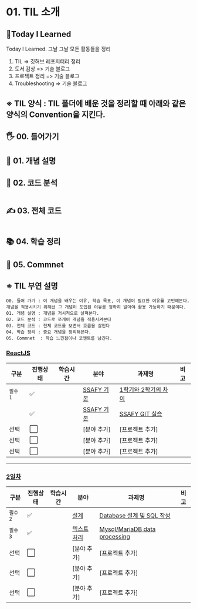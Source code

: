 
# 01. TIL 소개
## 📝Today I Learned 
Today I Learned. 그날 그날 모든 활동들을 정리

1. TIL => 깃허브 레포지터리 정리
2. 도서 감상 => 기술 블로그
3. 프로젝트 정리 => 기술 블로그
4. Troubleshooting => 기술 블로그

## ※ TIL 양식 : TIL 폴더에 배운 것을 정리할 때 아래와 같은 양식의 Convention을 지킨다.
## 🖐 00. 들어가기

## 📌 01. 개념 설명

## 🍳 02. 코드 분석
```js

```
## ✍ 03. 전체 코드
```js

```
## 📚 04. 학습 정리

## 🤔 05. Commnet 

## ※ TIL 부연 설명 
```JS
O0. 들어 가기 : 이 개념을 배우는 이유, 학습 목표, 이 개념이 필요한 이유를 고민해본다. 개념을 적용시키기 위해선 그 개념이 도입된 이유를 정확히 알아야 활용 가능하기 때문이다.
01. 개념 설명 : 개념을 거시적으로 살펴본다.
02. 코드 분석 : 코드로 쪼개어 개념을 적용시켜본다
03. 전체 코드 : 전체 코드를 보면서 흐름을 살핀다
04. 학습 정리 : 중요 개념을 정리해본다. 
05. Commnet  : 학습 느낀점이나 코멘트를 남긴다.
```

### [ReactJS](2022-6-13.md)

|구분|진행상태|학습시간|분야|과제명|비고|
| ------ | ------ | ------ | ------ | ------ | ------ |
|`필수 1` | :white_check_mark: || [SSAFY 기본](SSAFY기본) | [1학기와 2학기의 차이](SSAFY기본/1학기와-2학기의-차이) | |
| | :white_check_mark: || [SSAFY 기본](SSAFY기본) | [SSAFY GIT 실습](SSAFY기본/SSAFY-GIT-실습) | |
|선택| :white_large_square: || [분야 추가] | [프로젝트 추가] | |
|선택| :white_large_square: || [분야 추가] | [프로젝트 추가] | |
|선택| :white_large_square: || [분야 추가] | [프로젝트 추가] | |

---
 
### [2일차](2022-6-14.md)
|구분|진행상태|학습시간|분야|과제명|비고|
| ------ | ------ | ------ | ------ | ------ | ------ |
|`필수 2`| :white_check_mark: || [설계](설계) | [Database 설계 및 SQL 작성](설계/DB-Design) | |
|`필수 3`| :white_check_mark: || [텍스트처리](텍스트처리) | [Mysql/MariaDB data processing](텍스트처리/Mysql-MariaDB-data-processing) | |
|선택| :white_large_square: || [분야 추가] | [프로젝트 추가] | |
|선택| :white_large_square: || [분야 추가] | [프로젝트 추가] | |
|선택| :white_large_square: || [분야 추가] | [프로젝트 추가] | |

